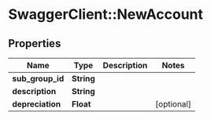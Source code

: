 # SwaggerClient::NewAccount

## Properties
Name | Type | Description | Notes
------------ | ------------- | ------------- | -------------
**sub_group_id** | **String** |  | 
**description** | **String** |  | 
**depreciation** | **Float** |  | [optional] 


